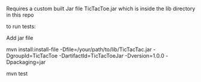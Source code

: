 Requires a custom built Jar file TicTacToe.jar which is inside the lib directory in this repo

to run tests:

Add jar file

  mvn install:install-file -Dfile=/your/path/to/lib/TicTacTac.jar -DgroupId=TicTacToe -DartifactId=TicTacToeJar -Dversion=1.0.0 -Dpackaging=jar

  mvn test
